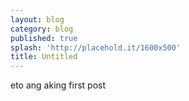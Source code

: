 ```yaml
---
layout: blog
category: blog
published: true
splash: 'http://placehold.it/1600x500'
title: Untitled
---
```

eto ang aking first post